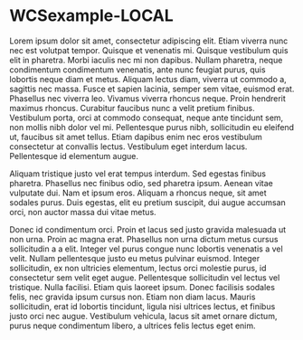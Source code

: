 # WCSexample-LOCAL

Lorem ipsum dolor sit amet, consectetur adipiscing elit. Etiam viverra nunc nec est volutpat tempor. Quisque et venenatis mi. Quisque vestibulum quis elit in pharetra. Morbi iaculis nec mi non dapibus. Nullam pharetra, neque condimentum condimentum venenatis, ante nunc feugiat purus, quis lobortis neque diam et metus. Aliquam lectus diam, viverra ut commodo a, sagittis nec massa. Fusce et sapien lacinia, semper sem vitae, euismod erat. Phasellus nec viverra leo. Vivamus viverra rhoncus neque. Proin hendrerit maximus rhoncus. Curabitur faucibus nunc a velit pretium finibus. Vestibulum porta, orci at commodo consequat, neque ante tincidunt sem, non mollis nibh dolor vel mi. Pellentesque purus nibh, sollicitudin eu eleifend ut, faucibus sit amet tellus. Etiam dapibus enim nec eros vestibulum consectetur at convallis lectus. Vestibulum eget interdum lacus. Pellentesque id elementum augue.

Aliquam tristique justo vel erat tempus interdum. Sed egestas finibus pharetra. Phasellus nec finibus odio, sed pharetra ipsum. Aenean vitae vulputate dui. Nam et ipsum eros. Aliquam a rhoncus neque, sit amet sodales purus. Duis egestas, elit eu pretium suscipit, dui augue accumsan orci, non auctor massa dui vitae metus.

Donec id condimentum orci. Proin et lacus sed justo gravida malesuada ut non urna. Proin ac magna erat. Phasellus non urna dictum metus cursus sollicitudin a a elit. Integer vel purus congue nunc lobortis venenatis a vel velit. Nullam pellentesque justo eu metus pulvinar euismod. Integer sollicitudin, ex non ultricies elementum, lectus orci molestie purus, id consectetur sem velit eget augue. Pellentesque sollicitudin vel lectus vel tristique. Nulla facilisi. Etiam quis laoreet ipsum. Donec facilisis sodales felis, nec gravida ipsum cursus non. Etiam non diam lacus. Mauris sollicitudin, erat id lobortis tincidunt, ligula nisi ultrices lectus, et finibus justo orci nec augue. Vestibulum vehicula, lacus sit amet ornare dictum, purus neque condimentum libero, a ultrices felis lectus eget enim. 
